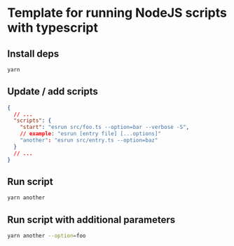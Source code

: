 # Template for running NodeJS scripts with typescript

## Install deps

```bash
yarn
```

## Update / add scripts

```json
{
  // ...
  "scripts": {
    "start": "esrun src/foo.ts --option=bar --verbose -S",
    // example: "esrun [entry file] [...options]"
    "another": "esrun src/entry.ts --option=baz"
  }
  // ...
}
```

## Run script

```bash
yarn another
```

## Run script with additional parameters

```bash
yarn another --option=foo
```
